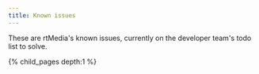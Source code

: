 ```yaml
---
title: Known issues
---
```


These are rtMedia's known issues, currently on the developer team's todo list to solve.

{% child_pages depth:1 %}
